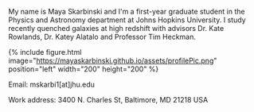 
My name is Maya Skarbinski and I'm a first-year graduate student in the Physics and Astronomy department at Johns Hopkins University. I study recently quenched galaxies at high redshift with advisors Dr. Kate Rowlands, Dr. Katey Alatalo and Professor Tim Heckman.

{% include figure.html image="https://mayaskarbinski.github.io/assets/profilePic.png" position="left" width="200" height="200" %}

Email: mskarbi1[at]jhu.edu

Work address: 3400 N. Charles St, Baltimore, MD 21218 USA
